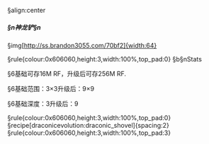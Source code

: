 §align:center
##### §n神龙铲§n

§img[http://ss.brandon3055.com/70bf2]{width:64}

§rule{colour:0x606060,height:3,width:100%,top_pad:0}
§b§nStats

§6基础可存16M RF，升级后可存256M RF.

§6基础范围：3×3升级后：9×9

§6基础深度：3升级后：9

§rule{colour:0x606060,height:3,width:100%,top_pad:0}
§recipe[draconicevolution:draconic_shovel]{spacing:2}
§rule{colour:0x606060,height:3,width:100%,top_pad:3}